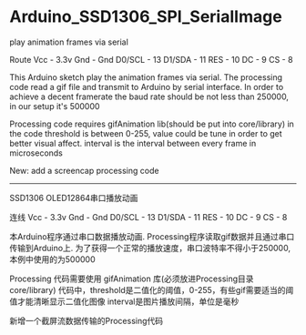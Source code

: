 # Arduino_SSD1306_SPI_SerialImage
play animation frames via serial

Route
Vcc - 3.3v
Gnd - Gnd
D0/SCL - 13
D1/SDA - 11
RES - 10
DC - 9
CS - 8

This Arduino sketch play the animation frames via serial. The processing code read a gif file and transmit to Arduino by serial interface.
In order to achieve a decent framerate the baud rate should be not less than 250000, in our setup it's 500000

Processing code requires gifAnimation lib(should be put into core/library)
in the code threshold is between 0-255, value could be tune in order to get better visual affect.
interval is the interval between every frame in microseconds

New: add a screencap processing code
_____________________________________________________________________________

SSD1306 OLED12864串口播放动画

连线
Vcc - 3.3v
Gnd - Gnd
D0/SCL - 13
D1/SDA - 11
RES - 10
DC - 9
CS - 8

本Arduino程序通过串口数据播放动画. Processing程序读取gif数据并且通过串口传输到Arduino上.
为了获得一个正常的播放速度，串口波特率不得小于250000, 本例中使用的为500000

Processing 代码需要使用 gifAnimation 库(必须放进Processing目录 core/library)
代码中，threshold是二值化的阈值，0-255，有些gif需要适当的阈值才能清晰显示二值化图像
interval是图片播放间隔，单位是毫秒

新增一个截屏流数据传输的Processing代码
